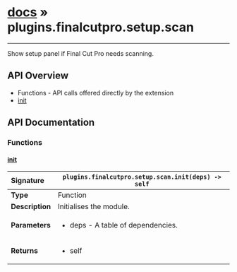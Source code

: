 # [docs](index.md) » plugins.finalcutpro.setup.scan
---

Show setup panel if Final Cut Pro needs scanning.

## API Overview
* Functions - API calls offered directly by the extension
 * [init](#init)

## API Documentation

### Functions

#### [init](#init)
| <span style="float: left;">**Signature**</span> | <span style="float: left;">`plugins.finalcutpro.setup.scan.init(deps) -> self` </span>                                                          |
| -----------------------------------------------------|---------------------------------------------------------------------------------------------------------|
| **Type**                                             | Function |
| **Description**                                      | Initialises the module. |
| **Parameters**                                       | <ul><li>deps - A table of dependencies.</li></ul> |
| **Returns**                                          | <ul><li>self</li></ul> |

